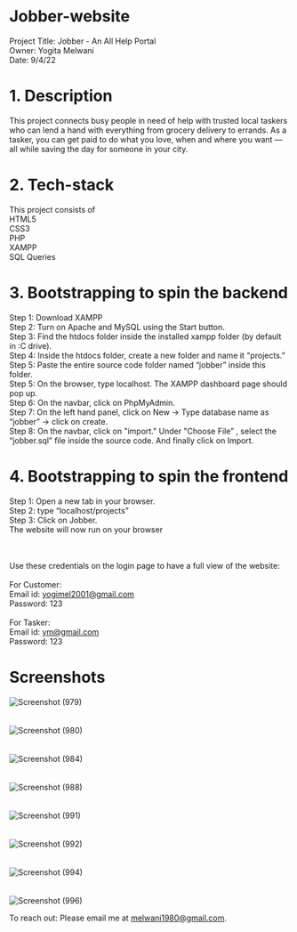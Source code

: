 # Jobber-website

Project Title: Jobber - An All Help Portal<br>
Owner: Yogita Melwani<br>
Date: 9/4/22

# 1. Description
This project connects busy people in need of help with trusted local taskers who can lend a 
hand with everything from grocery delivery to errands. As a tasker, you can get paid to do 
what you love, when and where you want — all while saving the day for someone in your city.
 

# 2. Tech-stack
This project consists of<br>
HTML5<br>
CSS3<br>
PHP<br>
XAMPP<br>
SQL Queries

# 3. Bootstrapping to spin the backend
Step 1: Download XAMPP<br>
Step 2: Turn on Apache and MySQL using the Start button.<br>
Step 3: Find the htdocs folder inside the installed xampp folder (by default in :C drive).<br>
Step 4: Inside the htdocs folder, create a new folder and name it "projects.”<br>
Step 5: Paste the entire source code folder named “jobber” inside this folder.<br>
Step 5: On the browser, type localhost. The XAMPP dashboard page should pop up.<br>
Step 6: On the navbar, click on PhpMyAdmin.<br>
Step 7: On the left hand panel, click on New → Type database name as “jobber” → click on create.<br>
Step 8: On the navbar, click on "import." Under "Choose File” , select the “jobber.sql” file inside the source code. And finally click on Import.


# 4. Bootstrapping to spin the frontend
Step 1: Open a new tab in your browser. <br>
Step 2: type “localhost/projects” <br>
Step 3: Click on Jobber.<br>
The website will now run on your browser

<br><br>
Use these credentials on the login page to have a full view of the website:
<br><br>
For Customer:<br>
Email id: yogimel2001@gmail.com<br>
Password: 123
<br><br>
For Tasker:<br>
Email id: ym@gmail.com<br>
Password: 123

# Screenshots

![Screenshot (979)](https://github.com/yogitamelwani/Jobber-website/assets/58399652/8d98e066-acab-4687-b30d-d955ac253e7c)<br><br><br>
![Screenshot (980)](https://github.com/yogitamelwani/Jobber-website/assets/58399652/5a93fcfc-f417-48c1-8d5c-c0b4138b086c)<br><br><br>
![Screenshot (984)](https://github.com/yogitamelwani/Jobber-website/assets/58399652/c76a7bc3-1c46-4a84-9a71-26b2ceedc76f)<br><br><br>
![Screenshot (988)](https://github.com/yogitamelwani/Jobber-website/assets/58399652/b1fe4b22-0c28-4a5a-9bd7-192e6b55a9f3)<br><br><br>
![Screenshot (991)](https://github.com/yogitamelwani/Jobber-website/assets/58399652/8697fd07-6968-40b9-9453-79668c0e7e3c)<br><br><br>
![Screenshot (992)](https://github.com/yogitamelwani/Jobber-website/assets/58399652/20098b1b-ac06-454f-818c-daa5301f8921)<br><br><br>
![Screenshot (994)](https://github.com/yogitamelwani/Jobber-website/assets/58399652/439fc9c3-ce49-462d-8102-e4aa49707c38)<br><br><br>
![Screenshot (996)](https://github.com/yogitamelwani/Jobber-website/assets/58399652/c681492f-5c90-4f7e-8aa2-f9f5a512311f)

To reach out:
Please email me at melwani1980@gmail.com.


